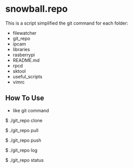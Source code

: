 # snowball.repo
This is a script simplified the git command for each folder:
  * filewatcher
  * git_repo
  * ipcam
  * libraries
  * rasberrypi
  * README.md
  * rpcd
  * sktool
  * useful_scripts
  * vimrc


## How To Use
  * like git command

  $ ./git_repo clone

  $ ./git_repo pull

  $ ./git_repo push

  $ ./git_repo log

  $ ./git_repo status


